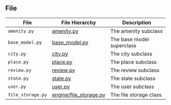 ## File
| File                   | File Hierarchy                                       | Description
|------------------------|------------------------------------------------------|--------------------------------------|
| `amenity.py`           | [amenity.py](amenity.py)                                  | The amenity subclass                 |
| `base_model.py`        | [base_model.py](base_model.py)                               | The base model superclass            |
| `city.py`              | [city.py](city.py)                                     | The city subclass                    |
| `place.py`             | [place.py](place.py)                                    | The place subclass                   |
| `review.py`            | [review.py](review.py)                                   | The review subclass                  |
| `state.py`             | [state.py](state.py)                                    | The state subclass                   |
| `user.py`              | [user.py](user.py)                                     | The user subclass                    |
| `file_storage.py`      | [engine/file_storage.py](engine/file_storage.py)                      | The file storage class               |